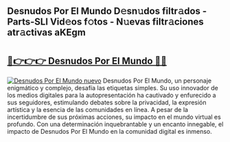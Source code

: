 ## Desnudos Por El Mundo D𝚎sn𝚞dos filtr𝚊dos - Parts-SLl Vid𝚎os f𝚘tos - N𝚞evas filtr𝚊ciones atr𝚊ctivas aKEgm

# <h2><a href="http://mb0wb9.tromn.icu/?c=Desnudos+Por+El+Mundo">🔗👉👉👉 Desnudos Por El Mundo 🔗🔗</a></h2>

[![Desnudos Por El Mundo nuevo](https://i.imgur.com/pEAQMta.gif)](http://mb0wb9.tromn.icu/?c=Desnudos+Por+El+Mundo)
Desnudos Por El Mundo, un personaje enigmático y complejo, desafía las etiquetas simples. Su uso innovador de los medios digitales para la autopresentación ha cautivado y enfurecido a sus seguidores, estimulando debates sobre la privacidad, la expresión artística y la esencia de las comunidades en línea. A pesar de la incertidumbre de sus próximas acciones, su impacto en el mundo virtual es profundo. Con una determinación inquebrantable y un encanto innegable, el impacto de Desnudos Por El Mundo en la comunidad digital es inmenso.
